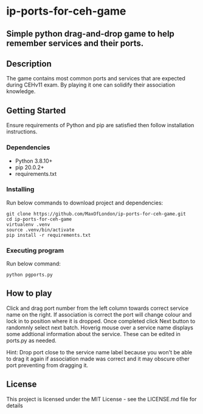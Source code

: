 # ip-ports-for-ceh-game
## Simple python drag-and-drop game to help remember services and their ports.
## Description
The game contains most common ports and services that are expected during CEHv11 exam. By playing it one can solidify their association knowledge.


## Getting Started

Ensure requirements of Python and pip are satisfied then follow installation instructions.

### Dependencies
- Python 3.8.10+
- pip 20.0.2+
- requirements.txt

### Installing
Run below commands to download project and dependencies:
```
git clone https://github.com/MaxOfLondon/ip-ports-for-ceh-game.git
cd ip-ports-for-ceh-game
virtualenv .venv
source .venv/bin/activate
pip install -r requirements.txt
```

### Executing program
Run below command:
```
python pgports.py
```
## How to play

Click and drag port number from the left column towards correct service name on the right. If association is correct the port will change colour and lock in to position where it is dropped.
Once completed click Next button to randomnly select next batch.
Hoverig mouse over a service name displays some addtional information about the service. These can be edited in ports.py as needed.

Hint: Drop port close to the service name label because you won't be able to drag it again if association made was correct and it may obscure other port preventing from dragging it.

## License
This project is licensed under the MIT License - see the LICENSE.md file for details